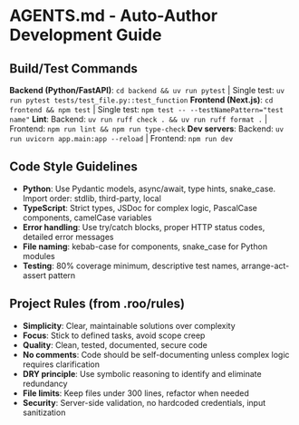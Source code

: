 # AGENTS.md - Auto-Author Development Guide

## Build/Test Commands
**Backend (Python/FastAPI)**: `cd backend && uv run pytest` | Single test: `uv run pytest tests/test_file.py::test_function`
**Frontend (Next.js)**: `cd frontend && npm test` | Single test: `npm test -- --testNamePattern="test name"`
**Lint**: Backend: `uv run ruff check . && uv run ruff format .` | Frontend: `npm run lint && npm run type-check`
**Dev servers**: Backend: `uv run uvicorn app.main:app --reload` | Frontend: `npm run dev`

## Code Style Guidelines
- **Python**: Use Pydantic models, async/await, type hints, snake_case. Import order: stdlib, third-party, local
- **TypeScript**: Strict types, JSDoc for complex logic, PascalCase components, camelCase variables
- **Error handling**: Use try/catch blocks, proper HTTP status codes, detailed error messages
- **File naming**: kebab-case for components, snake_case for Python modules
- **Testing**: 80% coverage minimum, descriptive test names, arrange-act-assert pattern

## Project Rules (from .roo/rules)
- **Simplicity**: Clear, maintainable solutions over complexity
- **Focus**: Stick to defined tasks, avoid scope creep
- **Quality**: Clean, tested, documented, secure code
- **No comments**: Code should be self-documenting unless complex logic requires clarification
- **DRY principle**: Use symbolic reasoning to identify and eliminate redundancy
- **File limits**: Keep files under 300 lines, refactor when needed
- **Security**: Server-side validation, no hardcoded credentials, input sanitization